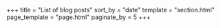 +++
title = "List of blog posts"
sort_by = "date"
template = "section.html"
page_template = "page.html"
paginate_by = 5
+++